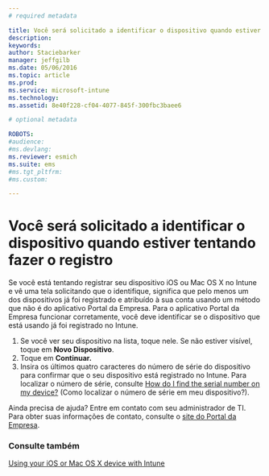 ```yaml
---
# required metadata

title: Você será solicitado a identificar o dispositivo quando estiver tentando fazer o registro | Microsoft Intune
description:
keywords:
author: Staciebarker
manager: jeffgilb
ms.date: 05/06/2016
ms.topic: article
ms.prod:
ms.service: microsoft-intune
ms.technology:
ms.assetid: 8e40f228-cf04-4077-845f-300fbc3baee6

# optional metadata

ROBOTS:
#audience:
#ms.devlang:
ms.reviewer: esmich
ms.suite: ems
#ms.tgt_pltfrm:
#ms.custom:

---
```



# Você será solicitado a identificar o dispositivo quando estiver tentando fazer o registro

Se você está tentando registrar seu dispositivo iOS ou Mac OS X no Intune e vê uma tela solicitando que o identifique, significa que pelo menos um dos dispositivos já foi registrado e atribuído à sua conta usando um método que não é do aplicativo Portal da Empresa. Para o aplicativo Portal da Empresa funcionar corretamente, você deve identificar se o dispositivo que está usando já foi registrado no Intune.

1. Se você ver seu dispositivo na lista, toque nele. Se não estiver visível, toque em **Novo Dispositivo**.
2. Toque em **Continuar.**
3. Insira os últimos quatro caracteres do número de série do dispositivo para confirmar que o seu dispositivo está registrado no Intune. Para localizar o número de série, consulte [How do I find the serial number on my device?](how-do-i-find-the-serial-number-on-my-device-ios.md) (Como localizar o número de série em meu dispositivo?).

Ainda precisa de ajuda? Entre em contato com seu administrador de TI. Para obter suas informações de contato, consulte o [site do Portal da Empresa](http://portal.manage.microsoft.com).

### Consulte também
[Using your iOS or Mac OS X device with Intune](using-your-ios-or-mac-os-x-device-with-intune.md)

<!--HONumber=Jun16_HO2-->


